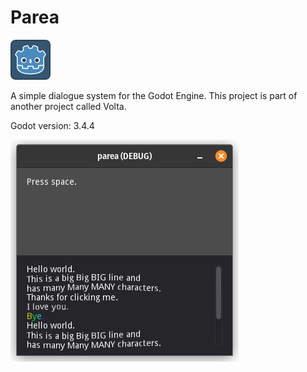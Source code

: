 # Parea

![icon](icon.png)

A simple dialogue system for the Godot Engine.
This project is part of another project called Volta.

Godot version: 3.4.4

![pic1](https://raw.githubusercontent.com/AlexandrosKap/volta-pictures/main/parea1.png)
